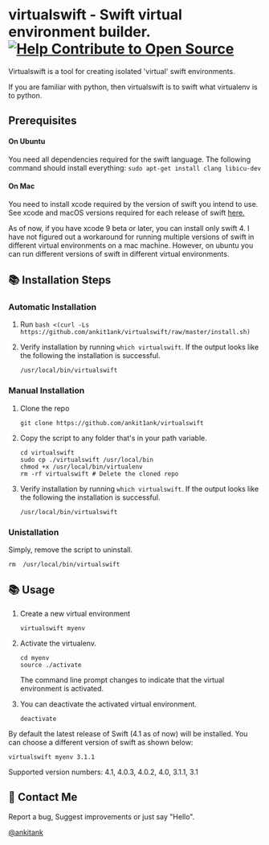 # virtualswift - Swift virtual environment builder. [![Help Contribute to Open Source](https://www.codetriage.com/ankit1ank/virtualswift/badges/users.svg)](https://www.codetriage.com/ankit1ank/virtualswift)

Virtualswift is a tool for creating isolated 'virtual' swift environments.

If you are familiar with python, then virtualswift is to swift what virtualenv is to python.

## Prerequisites

#### On Ubuntu
You need all dependencies required for the swift language.
The following command should install everything:
`sudo apt-get install clang libicu-dev`

#### On Mac
You need to install xcode required by the version of swift you intend to use.
See xcode and macOS versions required for each release of swift [here.](https://swift.org/download/#using-downloads)

As of now, if you have xcode 9 beta or later, you can install only swift 4. I have not figured out a workaround for running multiple versions of swift in different virtual environments on a mac machine. However, on ubuntu you can run different versions of swift in different virtual environments.

## 📚 Installation Steps

### Automatic Installation

1. Run `bash <(curl -Ls https://github.com/ankit1ank/virtualswift/raw/master/install.sh)`

2. Verify installation by running `which virtualswift`. If the output looks like the following the installation is successful.

	```
	/usr/local/bin/virtualswift
	```

### Manual Installation

1. Clone the repo

	```
	git clone https://github.com/ankit1ank/virtualswift
	```

2. Copy the script to any folder that's in your path variable.

	```
	cd virtualswift
	sudo cp ./virtualswift /usr/local/bin
	chmod +x /usr/local/bin/virtualenv
	rm -rf virtualswift # Delete the cloned repo
	```
3.  Verify installation by running `which virtualswift`. If the output looks like the following the installation is successful.

	```
	/usr/local/bin/virtualswift
	```
	
### Unistallation

Simply, remove the script to uninstall.

```
rm 	/usr/local/bin/virtualswift
```

## 📚 Usage
1. Create a new virtual environment

	```
	virtualswift myenv
	```

2. Activate the virtualenv.

	```
	cd myenv
	source ./activate
	```

	The command line prompt changes to indicate that the virtual 	environment is activated.

3. You can deactivate the activated virtual environment.

	```deactivate```

By default the latest release of Swift (4.1 as of now) will be installed. You can choose a different version of swift as shown below:

```virtualswift myenv 3.1.1```

Supported version numbers: 4.1, 4.0.3, 4.0.2, 4.0, 3.1.1, 3.1

## 👥 Contact Me
Report a bug, Suggest improvements or just say "Hello".

  [@ankitank](https://twitter.com/ankitank)
